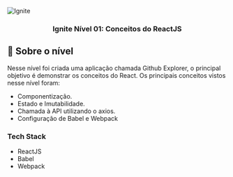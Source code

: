 <img alt="Ignite" src="https://startupi.com.br/wp-content/uploads/2020/11/tecnologia-1-870x250.jpg" />

<h3 align="center">
  Ignite Nível 01: Conceitos do ReactJS
</h3>

## :rocket: Sobre o nível

Nesse nível foi criada uma aplicação chamada Github Explorer, o principal objetivo é demonstrar os conceitos do React. Os principais conceitos vistos nesse nível foram:

- Componentização.
- Estado e Imutabilidade.
- Chamada à API utilizando o axios.
- Configuração de Babel e Webpack

### Tech Stack

- ReactJS
- Babel
- Webpack
